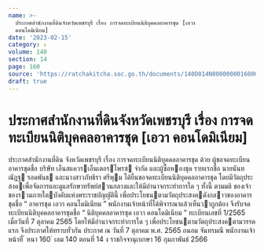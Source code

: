 ```yaml
---
name: >-
  ประกาศสำนักงานที่ดินจังหวัดเพชรบุรี เรื่อง การจดทะเบียนนิติบุคคลอาคารชุด [เอวา
  คอนโดมิเนียม]
date: '2023-02-15'
category: ง
volume: 140
section: 14
page: 160
source: 'https://ratchakitcha.soc.go.th/documents/140D014N0000000016000.pdf'
draft: true
---
```


# ประกาศสำนักงานที่ดินจังหวัดเพชรบุรี เรื่อง การจดทะเบียนนิติบุคคลอาคารชุด [เอวา คอนโดมิเนียม]

ประกาศสํานักงานที่ดิน จังหวัดเพชรบุรี เรื่อง การจดทะเบียนนิติบุคคลอาคารชุด ด้วย ผู้ขอจดทะเบียนอาคารชุดชื่อ บริษัท เอ็นสแควรเอ็นเตอรไพรซ จํากัด และผู้ซื้อหองชุด รายแรกชื่อ นายนันทณัฏฐ รอดพันธ และนางสาวภัทธิรา ศรีพุม ได้ยื่นขอจดทะเบียนนิติบุคคลอาคารชุด โดยมีวัตถุประสงคเพื่อจัดการและดูแลรักษาทรัพย์สวนกลางและให้มีอํานาจกระทําการใด ๆ ทั้งนี้ ตามมติ ของเจ้าของรวมภายใตบังคับแห่งพระราชบัญญัตินี้ เพื่อประโยชนตามวัตถุประสงคดังกลาวของอาคารชุดชื่อ “ อาคารชุด เอวา คอนโดมิเนียม ” พนักงานเจ้าหน้าที่ได้พิจารณาแล้วเห็นวาถูกต้อง จึงรับจดทะเบียนนิติบุคคลอาคารชุดชื่อ “ นิติบุคคลอาคารชุด เอวา คอนโดมิเนียม ” ทะเบียนเลขที่ 1/2565 เมื่อวันที่ 7 ตุลาคม 2565 โดยให้มีอํานาจกระทําการใด ๆ เพื่อประโยชนตามวัตถุประสงคตามวรรคแรก จึงประกาศให้ทราบทั่วกัน ประกาศ ณ วันที่ 7 ตุลาคม พ.ศ. 2565 ถนอม จันทรมณี พนักงานเจ้าหน้าที่ ้ หนา 160 ่ เลม 140 ตอนที่ 14 ง ราชกิจจานุเบกษา 16 กุมภาพันธ์ 2566
